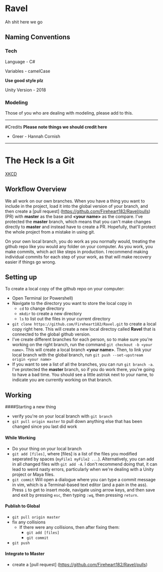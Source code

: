 # Ravel
Ah shit here we go


## Naming Conventions
### Tech
Language - C#

Variables - camelCase

**Use good style plz**

Unity Version - 2018

### Modeling
Those of you who are dealing with modeling, please add to this. 

---
#Credits
**Please note things we should credit here** 

* Greer - Hannah Cornish

---
# The Heck Is a Git
[XKCD](https://xkcd.com/1597/)

## Workflow Overview
We all work on our own branches.
When you have a thing you want to include in the project, load it into the global version of your branch, and then create a [pull request] (https://github.com/Fireheart182/Ravel/pulls) (PR) with **master** as the base and **\<your name\>** as the compare. 
I've protected the **master** branch, which means that you can't make changes directly to **master** and instead have to create a PR. Hopefully, that'll protect the whole project from a mistake in using git.

On your own local branch, you do work as you normally would, treating the github repo like you would any folder on your computer. As you work, you make commits, which act like steps in production. I recommend making individual commits for each step of your work, as that will make recovery easier if things go wrong.
## Setting up
To create a local copy of the github repo on your computer:
    
* Open Terminal (or Powershell)
* Navigate to the directory you want to store the local copy in
    * `cd` to change directory
    * `mkdir` to create a new directory
    * `ls` to list out the files in your current directory
* `git clone https://github.com/Fireheart182/Ravel.git` to create a local copy right here. This will create a new local directoy called **Ravel** that is connected to the global github version.
* I've create different branches for each person, so to make sure you're working on the right branch, run the command `git checkout -b <your name>`. This will create a local branch **\<your name\>**. Then, to link your local branch with the global branch, run `git push --set-upstream origin <your name>`
* If you want to see a list of all the branches, you can run `git branch -a`. I've protected the **master** branch, so if you do work there, you're going to have a bad time. You should see a little astrisk next to your name, to indicate you are currently working on that branch.

## Working
####Starting a new thing
* verify you're on your local branch with `git branch`
* `git pull origin master` to pull down anything else that has been changed since you last did work

#### While Working
* Do your thing on your local branch
* `git add [files]`, where [files] is a list of the files you modified seperated by spaces (`myFile1 myFile2 ...`). Alternatively, you can add in all changed files with `git add -A`. I don't recommend doing that, it can lead to weird nasty errors, particularly when we're dealing with a Unity project or Maya files.
* `git commit` Will open a dialogue where you can type a commit message in vim, which is a Terminal-based text editor (and a pain in the ass). Press `i` to get to insert mode, navigate using arrow keys, and then save and exit by pressing `esc`, then typing `:wq`, then pressing `return`.

#### Publish to Global
* `git pull origin master`
* fix any collisions
    * If there were any collisions, then after fixing them:
        * `git add [files]`
        * `git commit`
* `git push`

#### Integrate to Master
* create a [pull request] (https://github.com/Fireheart182/Ravel/pulls)
